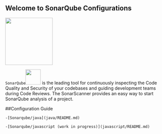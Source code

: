 ## Welcome to SonarQube Configurations
<img src="https://www.sonarqube.org/assets/logo-31ad3115b1b4b120f3d1efd63e6b13ac9f1f89437f0cf6881cc4d8b5603a52b4.svg" width="150">

`SonarQube`<img src="https://www.sonarqube.org/assets/logo-31ad3115b1b4b120f3d1efd63e6b13ac9f1f89437f0cf6881cc4d8b5603a52b4.svg" width="48">  is the leading tool for continuously inspecting the Code Quality and Security of your codebases
and guiding development teams during Code Reviews.
The SonarScanner  provides an easy way to start SonarQube analysis of a project.


##Configuration Guide

    -[Sonarqube/java](java/README.md)

    -[Sonarqube/javascript (work in progress)](javascript/README.md)